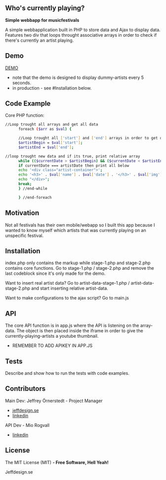 ## Who's currently playing?
**Simple webbapp for musicfestivals**

A simple webbapplication built in PHP to store data and Ajax to display data.
Features two div that loops throught associative arrays in order to check if there's currently an artist playing.

## Demo

[DEMO](http://www.jeffdesign.se/whosplaying)
- note that the demo is designed to display dummy-artists every 5 seconds.
- in production - see #Installation below.
## Code Example
Core PHP function:
```sh
//Loop trought all arrays and get all data
      foreach ($arr as $val) {

      //Loop trought all ['start'] and ['end'] arrays in order to get date-data
      $artistBegin = $val['start'];
      $artistEnd = $val['end'];

//loop trought new data and if its true, print relative array
      while (($currentDate > $artistBegin) && ($currentDate < $artistEnd) && ($val['scene'] === "small") ) {
      if currentDate === artistDate then print all below
      echo '<div class="artist-container">';
      echo '<h3>' . $val['name'] . $val['date'] . '</h3>' . $val['img'] . '<h4 class="blink title-bg-green">' . '<span class="blink">' . $val['next'] . '</h4>' . '</span>';
      echo "</div>";
      break;
      } //end-while

      } //end-foreach
```


## Motivation
Not all festivals has their own mobile/webapp so I built this app because I wanted to know myself which artists that was currently playing on an unspecific festival.

## Installation

index.php only contains the markup while stage-1.php and stage-2.php contains core functions.
Go to stage-1.php / stage-2.php and remove the last codeblock since it's only made for the demo.

Want to insert real artist data? Go to artist-data-stage-1.php / artist-data-stage-2.php and start inserting relative artist-data.

Want to make configurations to the ajax script? Go to main.js

## API

The core API function is in app.js where the API is listening on the array-data.
The object is then placed inside the iframe in order to give the currently-playing-artists a youtube thumbnail.

- REMEMBER TO ADD APIKEY IN APP.JS

## Tests

Describe and show how to run the tests with code examples.

## Contributors

Main Dev:
Jeffrey Örnerstedt - Project Manager

- [jeffdesign.se](http://www.jeffdesign.se/)
- [linkedin](https://se.linkedin.com/in/jeffrey-%C3%B6rnerstedt-2b43b284)

API Dev - Mio Rogvall

- [linkedin](https://www.linkedin.com/in/mio-rogvall-998096118)

## License

The MIT License (MIT) **- Free Software, Hell Yeah!**

Jeffdesign.se
